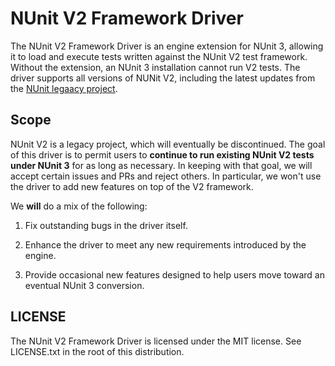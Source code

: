 # NUnit V2 Framework Driver

The NUnit V2 Framework Driver is an engine extension for NUnit 3, allowing it to load and execute tests written against the NUnit V2 test framework. Without the extension, an NUnit 3 installation cannot run V2 tests. The driver supports all versions of NUNit V2, including the latest updates from the [NUnit legaacy project](https://github.com/nunit-legacy/nunitv2).

## Scope

NUnit V2 is a legacy project, which will eventually be discontinued. The goal of this driver is to permit users to __continue to run existing NUnit V2 tests under NUnit 3__ for as long as necessary. In keeping with that goal, we will accept certain issues and PRs and reject others. In particular, we won't use the driver to add new features on top of the V2 framework.

We __will__ do a mix of the following:

1. Fix outstanding bugs in the driver itself.

2. Enhance the driver to meet any new requirements introduced by the engine.

3. Provide occasional new features designed to help users move toward an eventual NUnit 3 conversion.

## LICENSE

The NUnit V2 Framework Driver is licensed under the MIT license. See LICENSE.txt in the root of this distribution.